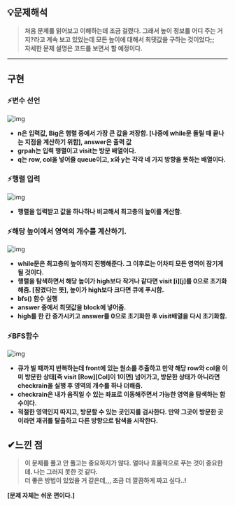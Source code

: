 
## **💡문제해석**

> **처음 문제를 읽어보고 이해하는데 조금 걸렸다. 그래서 높이 정보를 어디 주는 거지?라고 계속 보고 있었는데 모든 높이에 대해서 최댓값을 구하는 것이었다;;**  
> **자세한 문제 설명은 코드를 보면서 할 예정이다.**

---

## **구현**

### **⚡변수 선언**

![img](https://user-images.githubusercontent.com/99114456/183115035-3712cc80-7547-4571-9bd1-40cbeb52795f.png)

-   **n은 입력값, Big은 행렬 중에서 가장 큰 값을 저장함. \[나중에 while문 돌릴 때 끝나는 지점을 계산하기 위함\], answer은 출력 값**
-   **grpah는 입력 행렬이고 visit는 방문 배열이다.**
-   **q는 row, col을 넣어줄 queue이고, x와 y는 각각 네 가지 방향을 뜻하는 배열이다.**

### **⚡행렬 입력**

![img](https://user-images.githubusercontent.com/99114456/183115043-d163539a-8c73-4128-b6f3-2a0c11df53b1.png)

-   **행렬을 입력받고 값을 하나하나 비교해서 최고층의 높이를 계산함.**

### **⚡해당 높이에서 영역의 개수를 계산하기.**

![img](https://user-images.githubusercontent.com/99114456/183115047-58107de8-f7e7-43b7-9ecd-2068809aac32.png)

-   **while문은 최고층의 높이까지 진행해준다. 그 이후로는 어차피 모든 영역이 잠기게 될 것이다.**
-   **행렬을 탐색하면서 해당 높이가 high보다 작거나 같다면 visit \[i\]\[j\]를 0으로 초기화해줌. \[잠겼다는 뜻\], 높이가 high보다 크다면 큐에 푸시함.**
-   **bfs() 함수 실행**
-   **answer 중에서 최댓값을 block에 넣어줌.**
-   **high를 한 칸 증가시키고 answer를 0으로 초기화한 후 visit배열을 다시 초기화함.**

### **⚡BFS함수**

![img](https://user-images.githubusercontent.com/99114456/183115051-39065c79-b874-408a-9364-aa5a54dd8caa.png)

-   **큐가 빌 때까지 반복하는데 front에 있는 원소를 추출하고 만약 해당 row와 col을 이미 방문한 상태\[즉 visit \[Row\]\[Col\]이 1이면\] 넘어가고, 방문한 상태가 아니라면 checkrain을 실행 후 영역의 개수를 하나 더해줌.**
-   **checkrain은 내가 움직일 수 있는 좌표로 이동해주면서 가능한 영역을 탐색하는 함수이다.**
-   **적절한 영역인지 따지고, 방문할 수 있는 곳인지를 검사한다. 만약 그곳이 방문한 곳이라면 재귀를 탈출하고 다른 방향으로 탐색을 시작한다.**

## **✔느낀 점**

> **이 문제를 풀고 안 풀고는 중요하지가 않다. 얼마나 효율적으로 푸는 것이 중요한데. 나는 그러지 못한 것 같다.**  
> **더 좋은 방법이 있었을 거 같은데,,, 조금 더 깔끔하게 짜고 싶다..!**

**\[문제 자체는 쉬운 편이다.\]**
